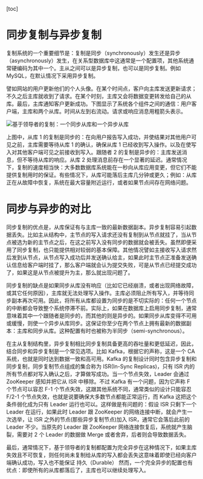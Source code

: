 [toc]

# 同步复制与异步复制

复制系统的一个重要细节是：复制是同步（synchronously）发生还是异步（asynchronously）发生，在关系型数据库中这通常是一个配置项，其他系统通常硬编码为其中一个。主从之间可以是异步复制，也可以是同步复制。例如 MySQL，在默认情况下采用异步复制。

譬如网站的用户更新他们的个人头像。在某个时间点，客户向主库发送更新请求；不久之后主库就收到了请求。在某个时刻，主库又会将数据变更转发给自己的从库。最后，主库通知客户更新成功。下图显示了系统各个组件之间的通信：用户客户端，主库和两个从库。时间从左到右流动。请求或响应消息用粗箭头表示。

![基于领导者的复制：一个同步从库和一个异步从库](https://s2.ax1x.com/2020/02/08/1WsVRx.png)

上图中，从库 1 的复制是同步的：在向用户报告写入成功，并使结果对其他用户可见之前，主库需要等待从库 1 的确认，确保从库 1 已经收到写入操作。以及在使写入对其他客户端可见之前接收到写入。跟随者 2 的复制是异步的：主库发送消息，但不等待从库的响应。从库 2 处理消息前存在一个显著的延迟。通常情况下，复制的速度相当快：大多数数据库系统能在一秒向从库应用变更，但它们不能提供复制用时的保证。有些情况下，从库可能落后主库几分钟或更久；例如：从库正在从故障中恢复，系统在最大容量附近运行，或者如果节点间存在网络问题。

# 同步与异步的对比

同步复制的优点是，从库保证有与主库一致的最新数据副本。异步复制容易引起数据丢失。比如主从结构中，主节点的写入请求还没有复制到从节点就挂了，当从节点被选为新的主节点之后，在这之前写入没有同步的数据就会被丢失。虽然即便采用了同步复制，也只能提供相对较弱的基本保障。其他情况譬如主接收写入请求然后发到从节点，从节点写入成功后并发送确认给主，如果此时主节点正准备发送确认信息给客户端时挂了，那么客户端就会认为提交失败，可是从节点已经提交成功了，如果这是从节点被提升为主，那么就出现问题了。

同步复制的缺点是如果同步从库没有响应（比如它已经崩溃，或者出现网络故障，或其它任何原因），主库就无法处理写入操作。主库必须阻止所有写入，并等待同步副本再次可用。因此，将所有从库都设置为同步的是不切实际的：任何一个节点的中断都会导致整个系统停滞不前。实际上，如果在数据库上启用同步复制，通常意味着其中一个跟随者是同步的，而其他的则是异步的。如果同步从库变得不可用或缓慢，则使一个异步从库同步。这保证你至少在两个节点上拥有最新的数据副本：主库和同步从库。这种配置有时也被称为半同步（semi-synchronous）。

在主从复制结构里，异步复制相比同步复制具备更高的吞吐量和更低延迟，因此，结合同步和异步复制是一个常见选项。比如 Kafka，根据它的声称，这是一个 CA 系统，也就是同时达到数据一致和高可用。Kafka 的复制设计同时包含异步复制和同步复制，同步复制节点组成的集合称为 ISR(In-Sync Replicas)，只有 ISR 内的所有节点都对写入确认之后，才算做写成功。当一个节点失效，Leader 会通过 ZooKeeper 感知并把它从 ISR 中移除。不过 Kafka 有一个问题，因为它声称 F 个节点可以容忍 F-1 个节点失效，这跟其他系统不同，通常类似的设计只能容忍 F/2-1 个节点失效，也就是说要确保大多数节点都能正常运行，而 Kafka 这把这个条件弱化成为只有 Leader 运行也可以。这样做是有问题的：假设 ISR 只剩下一个 Leader 在运行，如果此时 Leader 跟 ZooKeeper 的网络连接中断，就会产生一次选举，让 ISR 之外的节点(那些异步复制节点)加入 ISR，通常它会落后此前的 Leader 不少。当原先的 Leader 跟 ZooKeeper 网络连接恢复后，系统就产生脑裂，需要对 2 个 Leader 的数据做 Merge 或者舍弃，后者则会导致数据丢失。

最后，通常情况下，基于领导者的复制都配置为完全异步在这种情况下，如果主库失效且不可恢复，则任何尚未复制给从库的写入都会丢失这意味着即使已经向客户端确认成功，写入也不能保证 持久（Durable） 然而，一个完全异步的配置也有优点：即使所有的从库都落后了，主库也可以继续处理写入。

